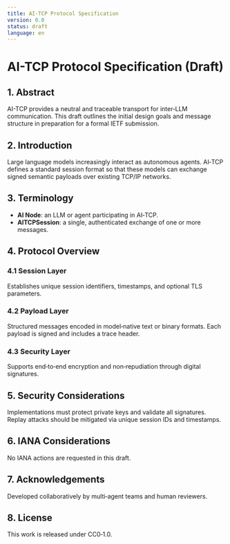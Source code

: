 ```yaml
---
title: AI-TCP Protocol Specification
version: 0.0
status: draft
language: en
---
```


# AI-TCP Protocol Specification (Draft)

## 1. Abstract

AI-TCP provides a neutral and traceable transport for inter‑LLM communication. This draft outlines the initial design goals and message structure in preparation for a formal IETF submission.

## 2. Introduction

Large language models increasingly interact as autonomous agents. AI‑TCP defines a standard session format so that these models can exchange signed semantic payloads over existing TCP/IP networks.

## 3. Terminology

- **AI Node**: an LLM or agent participating in AI‑TCP.
- **AITCPSession**: a single, authenticated exchange of one or more messages.

## 4. Protocol Overview

### 4.1 Session Layer

Establishes unique session identifiers, timestamps, and optional TLS parameters.

### 4.2 Payload Layer

Structured messages encoded in model‑native text or binary formats. Each payload is signed and includes a trace header.

### 4.3 Security Layer

Supports end‑to‑end encryption and non‑repudiation through digital signatures.

## 5. Security Considerations

Implementations must protect private keys and validate all signatures. Replay attacks should be mitigated via unique session IDs and timestamps.

## 6. IANA Considerations

No IANA actions are requested in this draft.

## 7. Acknowledgements

Developed collaboratively by multi‑agent teams and human reviewers.

## 8. License

This work is released under CC0‑1.0.
